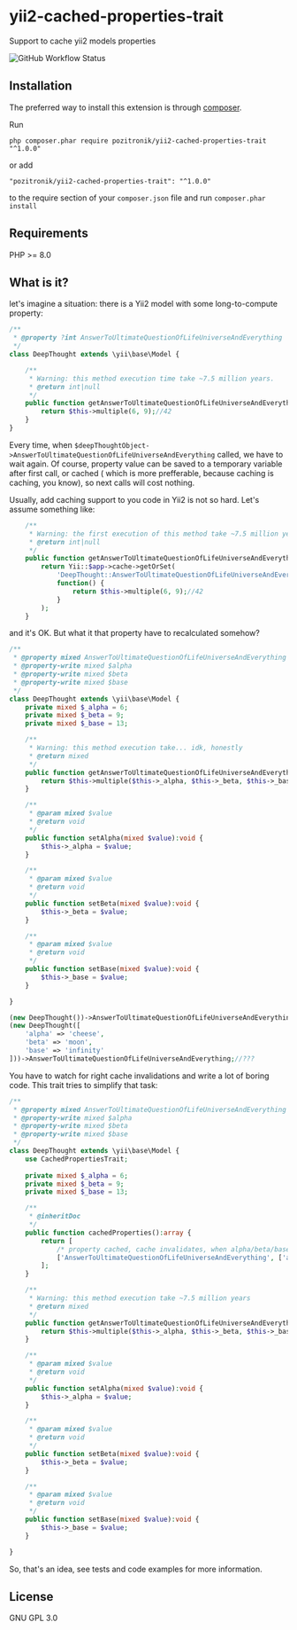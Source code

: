 # yii2-cached-properties-trait

Support to cache yii2 models properties

![GitHub Workflow Status](https://img.shields.io/github/workflow/status/pozitronik/yii2-cached-properties-trait/CI%20with%20PostgreSQL)

Installation
------------

The preferred way to install this extension is through [composer](http://getcomposer.org/download/).

Run

```
php composer.phar require pozitronik/yii2-cached-properties-trait "^1.0.0"
```

or add

```
"pozitronik/yii2-cached-properties-trait": "^1.0.0"
```

to the require section of your `composer.json` file and run `composer.phar install`

Requirements
------------

PHP >= 8.0

What is it?
-----------

let's imagine a situation: there is a Yii2 model with some long-to-compute property:

```php
/**
 * @property ?int AnswerToUltimateQuestionOfLifeUniverseAndEverything
 */
class DeepThought extends \yii\base\Model {

	/**
	 * Warning: this method execution time take ~7.5 million years.
	 * @return int|null
	 */
	public function getAnswerToUltimateQuestionOfLifeUniverseAndEverything():?int {
		return $this->multiple(6, 9);//42
	}
}

```

Every time, when ```$deepThoughtObject->AnswerToUltimateQuestionOfLifeUniverseAndEverything``` called, we have
to wait again. Of course, property value can be saved to a temporary variable after first call, or cached (
which is more prefferable, because caching is caching, you know), so next calls will cost nothing.

Usually, add caching support to you code in Yii2 is not so hard. Let's assume something like:

```php
	/**
	 * Warning: the first execution of this method take ~7.5 million years
	 * @return int|null
	 */
	public function getAnswerToUltimateQuestionOfLifeUniverseAndEverything():?int {
		return Yii::$app->cache->getOrSet(
			'DeepThought::AnswerToUltimateQuestionOfLifeUniverseAndEverything',
			function() {
				return $this->multiple(6, 9);//42
			}
		);
	}
```

and it's OK. But what it that property have to recalculated somehow?

```php
/**
 * @property mixed AnswerToUltimateQuestionOfLifeUniverseAndEverything
 * @property-write mixed $alpha
 * @property-write mixed $beta
 * @property-write mixed $base
 */
class DeepThought extends \yii\base\Model {
	private mixed $_alpha = 6;
	private mixed $_beta = 9;
	private mixed $_base = 13;

	/**
	 * Warning: this method execution take... idk, honestly
	 * @return mixed
	 */
	public function getAnswerToUltimateQuestionOfLifeUniverseAndEverything():mixed {
		return $this->multiple($this->_alpha, $this->_beta, $this->_base);//???
	}

	/**
	 * @param mixed $value
	 * @return void
	 */
	public function setAlpha(mixed $value):void {
		$this->_alpha = $value;
	}

	/**
	 * @param mixed $value
	 * @return void
	 */
	public function setBeta(mixed $value):void {
		$this->_beta = $value;
	}

	/**
	 * @param mixed $value
	 * @return void
	 */
	public function setBase(mixed $value):void {
		$this->_base = $value;
	}

}

(new DeepThought())->AnswerToUltimateQuestionOfLifeUniverseAndEverything;//ok, 42?
(new DeepThought([
	'alpha' => 'cheese',
	'beta' => 'moon',
	'base' => 'infinity'
]))->AnswerToUltimateQuestionOfLifeUniverseAndEverything;//???
```

You have to watch for right cache invalidations and write a lot of boring code. This trait tries to simplify
that task:

```php
/**
 * @property mixed AnswerToUltimateQuestionOfLifeUniverseAndEverything
 * @property-write mixed $alpha
 * @property-write mixed $beta
 * @property-write mixed $base
 */
class DeepThought extends \yii\base\Model {
	use CachedPropertiesTrait;
	
    private mixed $_alpha = 6;
	private mixed $_beta = 9;
	private mixed $_base = 13;

	/**
	 * @inheritDoc
	 */
	public function cachedProperties():array {
		return [
			/* property cached, cache invalidates, when alpha/beta/base values are changed */
			['AnswerToUltimateQuestionOfLifeUniverseAndEverything', ['alpha', 'beta', 'base']]
		];
	}

	/**
	 * Warning: this method execution take ~7.5 million years
	 * @return mixed
	 */
	public function getAnswerToUltimateQuestionOfLifeUniverseAndEverything():mixed {
		return $this->multiple($this->_alpha, $this->_beta, $this->_base);//???
	}

	/**
	 * @param mixed $value
	 * @return void
	 */
	public function setAlpha(mixed $value):void {
		$this->_alpha = $value;
	}

	/**
	 * @param mixed $value
	 * @return void
	 */
	public function setBeta(mixed $value):void {
		$this->_beta = $value;
	}

	/**
	 * @param mixed $value
	 * @return void
	 */
	public function setBase(mixed $value):void {
		$this->_base = $value;
	}

}
```

So, that's an idea, see tests and code examples for more information.

License
-------

GNU GPL 3.0
